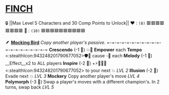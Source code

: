 # [**__FINCH__**](<https://youtu.be/nq6jS2-XDeA>) 
:lock: ||Max Level 5 Characters and 30 Comp Points to Unlock||
:heart: : `(8)`   :red_square::red_square::red_square::red_square::red_square::red_square::red_square::red_square:
:large_blue_diamond: : `(10)` :blue_square::blue_square::blue_square::blue_square::blue_square::blue_square::blue_square::blue_square::blue_square::blue_square: 

:feather:  [**Mocking Bird**](https://media.discordapp.net/attachments/1056365502101979146/1168052055210995862/Finch.jpg?ex=65505c3f&is=653de73f&hm=8d091111a87052dc4d77712275631c0cba1b7b92327f81fbb1fbe39cc74904f4&=) 
*Copy another player's passive.*
=-=-=-=-=-=-=-=-=-=-=-=-=-=-=-=-=-=-=-=
**Crescendo** (-1 :large_blue_diamond:) :boom::twisted_rightwards_arrows: __Empower__ each
**Tempo** <:stealthIcon:943248201790677052>:shield::twisted_rightwards_arrows: cause -:large_blue_diamond: each
**Melody** (-1 :large_blue_diamond:)  __Effect__x2 to ALL players
**Inspire** (-2 :large_blue_diamond:) +:zap::dart::no_entry_sign::cyclone:<:stealthIcon:943248201790677052> to your next :boom: *LVL 2*
**Illusion** (-2 :large_blue_diamond:) Evade next :boom: *LVL 3*
**Mockery** Copy another player's move *LVL 4*
**Polymorph** (-3 :large_blue_diamond:) Swap a player's moves with a different champion's. In 2 turns, swap back *LVL 5*